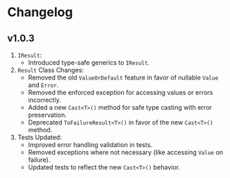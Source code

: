 # Changelog

## v1.0.3

1. `IResult`:
    - Introduced type-safe generics to `IResult`.
2. `Result` Class Changes:
    - Removed the old `ValueOrDefault` feature in favor of nullable `Value` and `Error`.
    - Removed the enforced exception for accessing values or errors incorrectly.
    - Added a new `Cast<T>()` method for safe type casting with error preservation.
    - Deprecated `ToFailureResult<T>()` in favor of the new `Cast<T>()` method.
3. Tests Updated:
    - Improved error handling validation in tests.
    - Removed exceptions where not necessary (like accessing `Value` on failure).
    - Updated tests to reflect the new `Cast<T>()` behavior.
